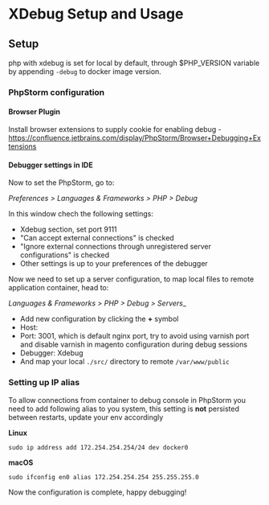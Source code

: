 # XDebug Setup and Usage

## Setup

php with xdebug is set for local by default, through $PHP_VERSION variable by appending `-debug` to docker image 
version.

### PhpStorm configuration

#### Browser Plugin

Install browser extensions to supply cookie for enabling debug - <https://confluence.jetbrains.com/display/PhpStorm/Browser+Debugging+Extensions>

#### Debugger settings in IDE

Now to set the PhpStorm, go to:

_Preferences > Languages & Frameworks > PHP > Debug_

In this window chech the following settings:

*   Xdebug section, set port 9111
*   "Can accept external connections" is checked
*   "Ignore external connections through unregistered server configurations" is checked
*   Other settings is up to your preferences of the debugger

Now we need to set up a server configuration, to map local files to remote application container, head to:

_Languages & Frameworks > PHP > Debug > Servers__

*   Add new configuration by clicking the **+** symbol
*   Host: <localhost>
*   Port: 3001, which is default nginx port, try to avoid using varnish port and disable varnish in magento configuration during debug sessions
*   Debugger: Xdebug
*   And map your local `./src/` directory to remote `/var/www/public`

### Setting up IP alias

To allow connections from container to debug console in PhpStorm you need to add following alias to you system, this setting is **not** persisted between restarts, update your env accordingly

**Linux**

`sudo ip address add 172.254.254.254/24 dev docker0`

**macOS**

`sudo ifconfig en0 alias 172.254.254.254 255.255.255.0`

Now the configuration is complete, happy debugging!
